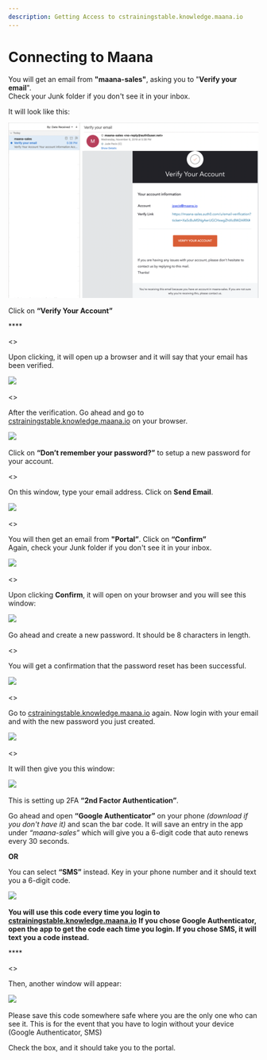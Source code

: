 ```yaml
---
description: Getting Access to cstrainingstable.knowledge.maana.io
---
```


# Connecting to Maana

You will get an email from **"maana-sales"**, asking you to "**Verify your email**".  
Check your Junk folder if you don't see it in your inbox.

It will look like this:

![](../../../.gitbook/assets/image%20%283%29.png)

Click on **“Verify Your Account”**

\*\*\*\*

&lt;&gt;



Upon clicking, it will open up a browser and it will say that your email has been verified.

![](https://maanaimages.blob.core.windows.net/maana-q-documentation/Accessing%20the%20Portal/Screen%20Shot%202019-11-06%20at%205.45.23%20PM.png)



&lt;&gt;



After the verification. Go ahead and go to [cstrainingstable.knowledge.maana.io](http://cstrainingstable.knowledge.maana.io) on your browser.

![](https://maanaimages.blob.core.windows.net/maana-q-documentation/Accessing%20the%20Portal/Screen%20Shot%202019-11-06%20at%205.49.07%20PM.png)

Click on **“Don’t remember your password?”** to setup a new password for your account.



&lt;&gt;



On this window, type your email address. Click on **Send Email**.

![](https://maanaimages.blob.core.windows.net/maana-q-documentation/Accessing%20the%20Portal/Screen%20Shot%202019-11-06%20at%206.20.50%20PM.png)



&lt;&gt;



You will then get an email from **"Portal”**. Click on **“Confirm”**  
Again, check your Junk folder if you don't see it in your inbox.

![](https://maanaimages.blob.core.windows.net/maana-q-documentation/Accessing%20the%20Portal/Screen%20Shot%202019-11-06%20at%206.17.22%20PM.png)



&lt;&gt;



Upon clicking **Confirm**, it will open on your browser and you will see this window:

![](https://maanaimages.blob.core.windows.net/maana-q-documentation/Accessing%20the%20Portal/Screen%20Shot%202019-11-06%20at%206.23.17%20PM.png)

Go ahead and create a new password. It should be 8 characters in length.



&lt;&gt;



  
You will get a confirmation that the password reset has been successful.

![](https://maanaimages.blob.core.windows.net/maana-q-documentation/Accessing%20the%20Portal/Screen%20Shot%202019-11-06%20at%206.24.58%20PM.png)



&lt;&gt;



Go to [cstrainingstable.knowledge.maana.io](http://cstrainingstable.knowledge.maana.io) again. Now login with your email and with the new password you just created.

![](https://maanaimages.blob.core.windows.net/maana-q-documentation/Accessing%20the%20Portal/Screen%20Shot%202019-04-29%20at%201.52.53%20PM.png)



&lt;&gt;



It will then give you this window:

![](https://maanaimages.blob.core.windows.net/maana-q-documentation/Accessing%20the%20Portal/Screen%20Shot%202019-11-06%20at%205.50.43%20PM.png)

This is setting up 2FA **“2nd Factor Authentication”**.

Go ahead and open **“Google Authenticator”** on your phone _\(download if you don't have it\)_ and scan the bar code. It will save an entry in the app under _“maana-sales”_ which will give you a 6-digit code that auto renews every 30 seconds.

**OR**

You can select **“SMS”** instead. Key in your phone number and it should text you a 6-digit code.

![](https://maanaimages.blob.core.windows.net/maana-q-documentation/Accessing%20the%20Portal/Screen%20Shot%202019-11-06%20at%205.56.29%20PM.png)

**You will use this code every time you login to** [**cstrainingstable.knowledge.maana.io**](http://cstrainingstable.knowledge.maana.io) **If you chose Google Authenticator, open the app to get the code each time you login. If you chose SMS, it will text you a code instead.**

\*\*\*\*

&lt;&gt;



Then, another window will appear:

![](https://maanaimages.blob.core.windows.net/maana-q-documentation/Accessing%20the%20Portal/Screen%20Shot%202019-11-06%20at%206.02.15%20PM.png)

Please save this code somewhere safe where you are the only one who can see it. This is for the event that you have to login without your device \(Google Authenticator, SMS\)

Check the box, and it should take you to the portal.

